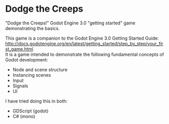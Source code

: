 # Dodge the Creeps
"Dodge the Creeps!"  Godot Engine 3.0 "getting started" game demonstrating the basics.  

This game is a companion to the Godot Engine 3.0 Getting Started Guide: http://docs.godotengine.org/en/latest/getting_started/step_by_step/your_first_game.html  
It is a game intended to demonstrate the following fundamental concepts of Godot development:  
 - Node and scene structure
 - Instancing scenes
 - Input
 - Signals
 - UI

I have tried doing this in both:  
 - GDScript (godot)
 - C# (mono)

